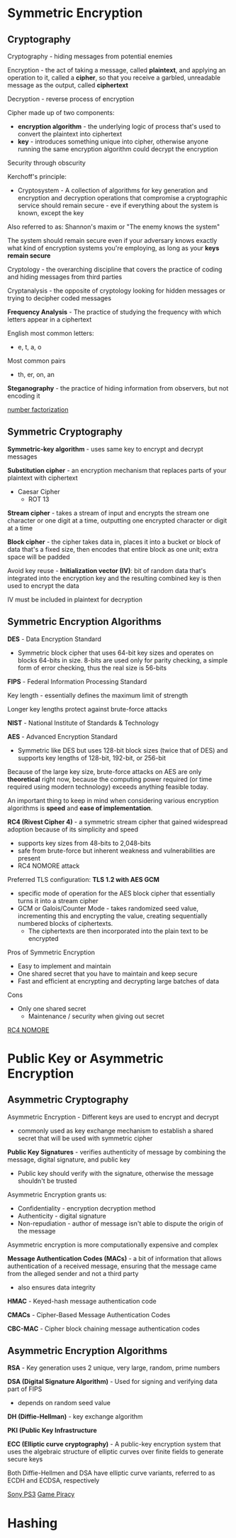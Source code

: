 # Symmetric Encryption

## Cryptography

Cryptography - hiding messages from potential enemies

Encryption - the act of taking a message, called **plaintext**, and applying an operation to it, called a **cipher**, so that you receive a garbled, unreadable message as the output, called **ciphertext**

Decryption - reverse process of encryption

Cipher made up of two components:

* **encryption algorithm** - the underlying logic of process that's used to convert the plaintext into ciphertext
* **key** - introduces something unique into cipher, otherwise anyone running the same encryption algorithm could decrypt the encryption

Security through obscurity

Kerchoff's principle:

* Cryptosystem - A collection of algorithms for key generation and encryption and decryption operations that compromise  a cryptographic service should remain secure - eve if everything about the system is known, except the key

Also referred to as:    Shannon's maxim or "The enemy knows the system"

The system should remain secure even if your adversary knows exactly what kind of encryption systems you're employing, as long as your **keys remain secure**

Cryptology - the overarching discipline that covers the practice of coding and hiding messages from third parties

Cryptanalysis - the opposite of cryptology looking for hidden messages or trying to decipher coded messages

**Frequency Analysis** - The practice of studying the frequency with which letters appear in a ciphertext

English most common letters:

* e, t, a, o

Most common pairs

* th, er, on, an

**Steganography** - the practice of hiding information from observers, but not encoding it

[number factorization](https://en.wikipedia.org/wiki/Integer_factorization)

## Symmetric Cryptography

**Symmetric-key algorithm** - uses same key to encrypt and decrypt messages

**Substitution cipher** - an encryption mechanism that replaces parts of your plaintext with ciphertext

* Caesar Cipher
  * ROT 13

**Stream cipher** - takes a stream of input and encrypts the stream one character or one digit at a time, outputting one encrypted character or digit at a time

**Block cipher** - the cipher takes data in,  places it into a bucket or block of data that's a fixed size, then encodes that entire block as one unit; extra space will be padded

Avoid key reuse - **Initialization vector (IV)**: bit of random data that's integrated into the encryption key and the resulting combined key is then used to encrypt the data

IV must be included in plaintext for decryption

## Symmetric Encryption Algorithms

**DES** - Data Encryption Standard

* Symmetric block cipher that uses 64-bit key sizes and operates on blocks 64-bits in size.  8-bits are used only for parity checking, a simple form of error checking, thus the real size is 56-bits 

**FIPS** - Federal Information Processing Standard

Key length - essentially defines the maximum limit of strength

Longer key lengths protect against brute-force attacks

**NIST** - National Institute of Standards & Technology

**AES** - Advanced Encryption Standard

* Symmetric like DES but uses 128-bit block sizes (twice that of DES) and supports key lengths of 128-bit, 192-bit, or 256-bit

Because of the large key size, brute-force attacks on AES are only **theoretical** right now, because the computing power required (or time required using modern technology) exceeds anything feasible today.

An important thing to keep in mind when considering various encryption algorithms is **speed** and **ease of implementation**.

**RC4 (Rivest Cipher 4)** - a symmetric stream cipher that gained widespread adoption because of its simplicity and speed

* supports key sizes from 48-bits to 2,048-bits
* safe from brute-force but inherent weakness and vulnerabilities are present
* RC4 NOMORE attack

Preferred TLS configuration: **TLS 1.2 with AES GCM**

* specific mode of operation for the AES block cipher that essentially turns it into a stream cipher
* GCM or Galois/Counter Mode - takes randomized seed value, incrementing this and encrypting the value, creating sequentially numbered blocks of ciphertexts.
  * The ciphertexts are then incorporated into the plain text to be encrypted

Pros of Symmetric Encryption

* Easy to implement and maintain
* One shared secret that you have to maintain and keep secure
* Fast and efficient at encrypting and decrypting large batches of data

Cons

* Only one shared secret
  * Maintenance / security when giving out secret

[RC4 NOMORE](https://www.rc4nomore.com/)

# Public Key or Asymmetric Encryption
## Asymmetric Cryptography
Asymmetric Encryption - Different keys are used to encrypt and decrypt  
* commonly used as key exchange mechanism to establish a shared secret that will be used with symmetric cipher

**Public Key Signatures** - verifies authenticity of message by combining the message, digital signature, and public key
* Public key should verify with the signature, otherwise the message shouldn't be trusted

Asymmetric Encryption grants us:
* Confidentiality - encryption decryption method
* Authenticity - digital signature
* Non-repudiation - author of message isn't able to dispute the origin of the message

Asymmetric encryption is more computationally expensive and complex  

**Message Authentication Codes (MACs)** - a bit of information that allows authentication of a received message, ensuring that the message came from the alleged sender and not a third party
* also ensures data integrity

**HMAC** - Keyed-hash message authentication code

**CMACs** - Cipher-Based Message Authentication Codes

**CBC-MAC** - Cipher block chaining message authentication codes

## Asymmetric Encryption Algorithms
**RSA** - Key generation uses 2 unique, very large, random, prime numbers

**DSA (Digital Signature Algorithm)** - Used for signing and verifying data part of FIPS
* depends on random seed value

**DH (Diffie-Hellman)** - key exchange algorithm

**PKI (Public Key Infrastructure**

**ECC (Elliptic curve cryptography)** - A public-key encryption system that uses the algebraic structure of elliptic curves over finite fields to generate secure keys

Both Diffie-Hellmen and DSA have elliptic curve variants, referred to as ECDH and ECDSA, respectively

[Sony PS3](https://nakedsecurity.sophos.com/2012/10/25/sony-ps3-hacked-for-good-master-keys-revealed/)
[Game Piracy](https://www.theguardian.com/technology/gamesblog/2011/jan/07/playstation-3-hack-ps3)

# Hashing


